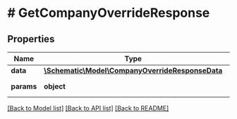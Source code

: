 # # GetCompanyOverrideResponse

## Properties

Name | Type | Description | Notes
------------ | ------------- | ------------- | -------------
**data** | [**\Schematic\Model\CompanyOverrideResponseData**](CompanyOverrideResponseData.md) |  |
**params** | **object** | Input parameters |

[[Back to Model list]](../../README.md#models) [[Back to API list]](../../README.md#endpoints) [[Back to README]](../../README.md)
